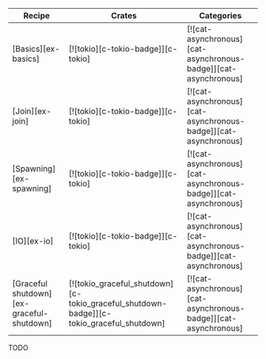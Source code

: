 | Recipe | Crates | Categories |
|--------|--------|------------|
| [Basics][ex-basics] | [![tokio][c-tokio-badge]][c-tokio] | [![cat-asynchronous][cat-asynchronous-badge]][cat-asynchronous] |
| [Join][ex-join] | [![tokio][c-tokio-badge]][c-tokio] | [![cat-asynchronous][cat-asynchronous-badge]][cat-asynchronous] |
| [Spawning][ex-spawning] | [![tokio][c-tokio-badge]][c-tokio] | [![cat-asynchronous][cat-asynchronous-badge]][cat-asynchronous] |
| [IO][ex-io] | [![tokio][c-tokio-badge]][c-tokio] | [![cat-asynchronous][cat-asynchronous-badge]][cat-asynchronous] |
| [Graceful shutdown][ex-graceful-shutdown] | [![tokio_graceful_shutdown][c-tokio_graceful_shutdown-badge]][c-tokio_graceful_shutdown] | [![cat-asynchronous][cat-asynchronous-badge]][cat-asynchronous] |

<div class="hidden">
TODO
</div>
